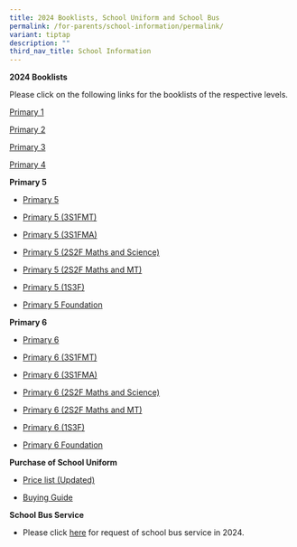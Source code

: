 ```yaml
---
title: 2024 Booklists, School Uniform and School Bus
permalink: /for-parents/school-information/permalink/
variant: tiptap
description: ""
third_nav_title: School Information
---
```

<p><strong>2024 Booklists</strong>
</p>
<p>Please click on the following links for the booklists of the respective
levels.</p>
<p><a href="/files/YCKPS_P1_09_11_2023.pdf" rel="noopener noreferrer nofollow" target="_blank">Primary 1</a>
</p>
<p><a href="/files/YCKPS_P2_09_11_2023.pdf" rel="noopener noreferrer nofollow" target="_blank">Primary 2</a>
</p>
<p><a href="/files/YCKPS_P3_09_11_2023.pdf" rel="noopener noreferrer nofollow" target="_blank">Primary 3</a>
</p>
<p><a href="/files/YCKPS_P4_09_11_2023.pdf" rel="noopener noreferrer nofollow" target="_blank">Primary 4</a>
</p>
<p><strong>Primary 5</strong>
</p>
<ul data-tight="true" class="tight">
<li>
<p><a href="/files/YCKPS_P5_09_11_2023.pdf" rel="noopener noreferrer nofollow" target="_blank">Primary 5</a>
</p>
</li>
<li>
<p><a href="/files/YCKPS_P5_3S1F_MT_09_11_2023.pdf" rel="noopener noreferrer nofollow" target="_blank">Primary 5 (3S1FMT)</a>
</p>
</li>
<li>
<p><a href="/files/YCKPS_P5_3S1F_MA_09_11_2023.pdf" rel="noopener noreferrer nofollow" target="_blank">Primary 5 (3S1FMA)</a>
</p>
</li>
<li>
<p><a href="/files/YCKPS_P5_2S_FMA_SC_09_11_2023.pdf" rel="noopener noreferrer nofollow" target="_blank">Primary 5 (2S2F Maths and Science)</a>
</p>
</li>
<li>
<p><a href="/files/YCKPS_P5_2S_FMA_MT_09_11_2023.pdf" rel="noopener noreferrer nofollow" target="_blank">Primary 5 (2S2F Maths and MT)</a>
</p>
</li>
<li>
<p><a href="/files/YCKPS_P5_1S3F_09_11_2023.pdf" rel="noopener noreferrer nofollow" target="_blank">Primary 5 (1S3F)</a>
</p>
</li>
<li>
<p><a href="/files/YCKPS_P5_FDN_09_11_2023.pdf" rel="noopener noreferrer nofollow" target="_blank">Primary 5 Foundation</a>
</p>
</li>
</ul>
<p><strong>Primary 6</strong>
</p>
<ul data-tight="true" class="tight">
<li>
<p><a href="/files/YCKPS_P6_09_11_2023.pdf" rel="noopener noreferrer nofollow" target="_blank">Primary 6</a>
</p>
</li>
<li>
<p><a href="/files/YCKPS_P6_3S1F_MT_09_11_2023.pdf" rel="noopener noreferrer nofollow" target="_blank">Primary 6 (3S1FMT)</a>
</p>
</li>
<li>
<p><a href="/files/YCKPS_P6_3S1F_MA_09_11_2023.pdf" rel="noopener noreferrer nofollow" target="_blank">Primary 6 (3S1FMA)</a>
</p>
</li>
<li>
<p><a href="/files/YCKPS_P6_2S_FMA_SC_09_11_2023.pdf" rel="noopener noreferrer nofollow" target="_blank">Primary 6 (2S2F Maths and Science)</a>
</p>
</li>
<li>
<p><a href="/files/YCKPS_P6_2S_FMA_MT_09_11_2023.pdf" rel="noopener noreferrer nofollow" target="_blank">Primary 6 (2S2F Maths and MT)</a>
</p>
</li>
<li>
<p><a href="/files/YCKPS_P6_1S3F_09_11_2023.pdf" rel="noopener noreferrer nofollow" target="_blank">Primary 6 (1S3F)</a>
</p>
</li>
<li>
<p><a href="/files/YCKPS_P6_FDN_09_11_2023.pdf" rel="noopener noreferrer nofollow" target="_blank">Primary 6 Foundation</a>
</p>
</li>
</ul>
<p><strong>Purchase of School Uniform</strong>
</p>
<ul data-tight="true" class="tight">
<li>
<p><a href="/files/YCKPS___Uniform_Order_Form.pdf" rel="noopener nofollow" target="_blank">Price list (Updated)</a>
</p>
</li>
<li>
<p><a href="/files/Buying_Guide___Home_Delivery___Self_Collection_Uniform_Vendor_.pdf" rel="noopener noreferrer nofollow" target="_blank">Buying Guide</a>
</p>
</li>
</ul>
<p><strong>School Bus Service</strong>
</p>
<ul data-tight="true" class="tight">
<li>
<p>Please click <a href="/files/Request_Bus_Service_Form_2024.pdf" rel="noopener noreferrer nofollow" target="_blank">here</a> for
request of school bus service in 2024.</p>
</li>
</ul>
<p></p>